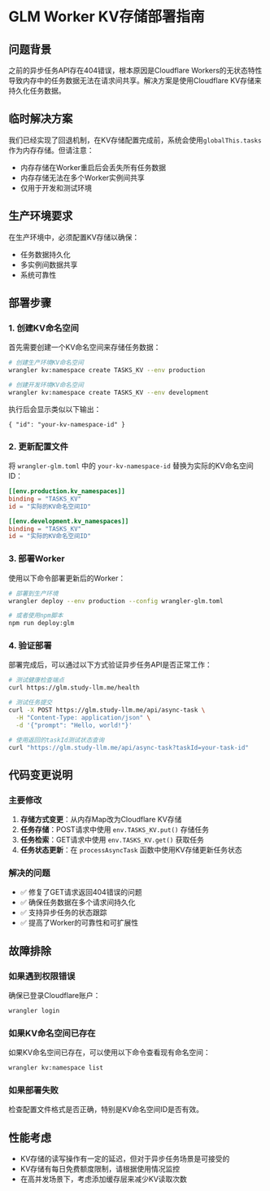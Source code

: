 # GLM Worker KV存储部署指南

## 问题背景

之前的异步任务API存在404错误，根本原因是Cloudflare Workers的无状态特性导致内存中的任务数据无法在请求间共享。解决方案是使用Cloudflare KV存储来持久化任务数据。

## 临时解决方案

我们已经实现了回退机制，在KV存储配置完成前，系统会使用`globalThis.tasks`作为内存存储。但请注意：
- 内存存储在Worker重启后会丢失所有任务数据
- 内存存储无法在多个Worker实例间共享
- 仅用于开发和测试环境

## 生产环境要求

在生产环境中，必须配置KV存储以确保：
- 任务数据持久化
- 多实例间数据共享
- 系统可靠性

## 部署步骤

### 1. 创建KV命名空间

首先需要创建一个KV命名空间来存储任务数据：

```bash
# 创建生产环境KV命名空间
wrangler kv:namespace create TASKS_KV --env production

# 创建开发环境KV命名空间
wrangler kv:namespace create TASKS_KV --env development
```

执行后会显示类似以下输出：

```
{ "id": "your-kv-namespace-id" }
```

### 2. 更新配置文件

将 `wrangler-glm.toml` 中的 `your-kv-namespace-id` 替换为实际的KV命名空间ID：

```toml
[[env.production.kv_namespaces]]
binding = "TASKS_KV"
id = "实际的KV命名空间ID"

[[env.development.kv_namespaces]]
binding = "TASKS_KV"
id = "实际的KV命名空间ID"
```

### 3. 部署Worker

使用以下命令部署更新后的Worker：

```bash
# 部署到生产环境
wrangler deploy --env production --config wrangler-glm.toml

# 或者使用npm脚本
npm run deploy:glm
```

### 4. 验证部署

部署完成后，可以通过以下方式验证异步任务API是否正常工作：

```bash
# 测试健康检查端点
curl https://glm.study-llm.me/health

# 测试任务提交
curl -X POST https://glm.study-llm.me/api/async-task \
  -H "Content-Type: application/json" \
  -d '{"prompt": "Hello, world!"}'

# 使用返回的taskId测试状态查询
curl "https://glm.study-llm.me/api/async-task?taskId=your-task-id"
```

## 代码变更说明

### 主要修改

1. **存储方式变更**：从内存Map改为Cloudflare KV存储
2. **任务存储**：POST请求中使用 `env.TASKS_KV.put()` 存储任务
3. **任务检索**：GET请求中使用 `env.TASKS_KV.get()` 获取任务
4. **任务状态更新**：在 `processAsyncTask` 函数中使用KV存储更新任务状态

### 解决的问题

- ✅ 修复了GET请求返回404错误的问题
- ✅ 确保任务数据在多个请求间持久化
- ✅ 支持异步任务的状态跟踪
- ✅ 提高了Worker的可靠性和可扩展性

## 故障排除

### 如果遇到权限错误

确保已登录Cloudflare账户：

```bash
wrangler login
```

### 如果KV命名空间已存在

如果KV命名空间已存在，可以使用以下命令查看现有命名空间：

```bash
wrangler kv:namespace list
```

### 如果部署失败

检查配置文件格式是否正确，特别是KV命名空间ID是否有效。

## 性能考虑

- KV存储的读写操作有一定的延迟，但对于异步任务场景是可接受的
- KV存储有每日免费额度限制，请根据使用情况监控
- 在高并发场景下，考虑添加缓存层来减少KV读取次数